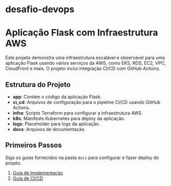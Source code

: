 # desafio-devops
# Aplicação Flask com Infraestrutura AWS

Este projeto demonstra uma infraestrutura escalável e observável para uma aplicação Flask usando vários serviços da AWS, 
como EKS, RDS, EC2, VPC, CloudFront e mais. O projeto inclui integração CI/CD com GitHub Actions.

## Estrutura do Projeto

- **app**: Contém o código da aplicação Flask.
- **ci_cd**: Arquivos de configuração para o pipeline CI/CD usando GitHub Actions.
- **infra**: Scripts Terraform para configurar a infraestrutura AWS.
- **k8s**: Manifests Kubernetes para deploy da aplicação.
- **logs**: Placeholder para logs da aplicação.
- **docs**: Arquivos de documentação.

## Primeiros Passos

Siga os guias fornecidos na pasta `docs` para configurar e fazer deploy do projeto.

1. [Guia de Implementação](docs/implementation_guide.md)
2. [Guia de CI/CD](docs/ci_cd_guide.md)

